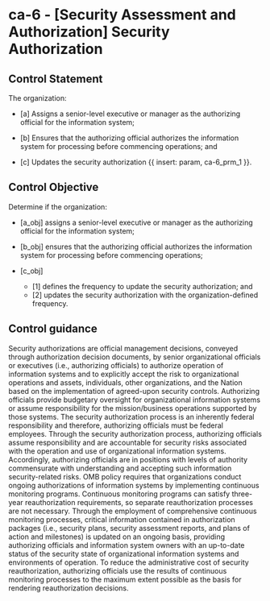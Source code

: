 # ca-6 - \[Security Assessment and Authorization\] Security Authorization

## Control Statement

The organization:

- \[a\] Assigns a senior-level executive or manager as the authorizing official for the information system;

- \[b\] Ensures that the authorizing official authorizes the information system for processing before commencing operations; and

- \[c\] Updates the security authorization {{ insert: param, ca-6_prm_1 }}.

## Control Objective

Determine if the organization:

- \[a_obj\] assigns a senior-level executive or manager as the authorizing official for the information system;

- \[b_obj\] ensures that the authorizing official authorizes the information system for processing before commencing operations;

- \[c_obj\]

  - \[1\] defines the frequency to update the security authorization; and
  - \[2\] updates the security authorization with the organization-defined frequency.

## Control guidance

Security authorizations are official management decisions, conveyed through authorization decision documents, by senior organizational officials or executives (i.e., authorizing officials) to authorize operation of information systems and to explicitly accept the risk to organizational operations and assets, individuals, other organizations, and the Nation based on the implementation of agreed-upon security controls. Authorizing officials provide budgetary oversight for organizational information systems or assume responsibility for the mission/business operations supported by those systems. The security authorization process is an inherently federal responsibility and therefore, authorizing officials must be federal employees. Through the security authorization process, authorizing officials assume responsibility and are accountable for security risks associated with the operation and use of organizational information systems. Accordingly, authorizing officials are in positions with levels of authority commensurate with understanding and accepting such information security-related risks. OMB policy requires that organizations conduct ongoing authorizations of information systems by implementing continuous monitoring programs. Continuous monitoring programs can satisfy three-year reauthorization requirements, so separate reauthorization processes are not necessary. Through the employment of comprehensive continuous monitoring processes, critical information contained in authorization packages (i.e., security plans, security assessment reports, and plans of action and milestones) is updated on an ongoing basis, providing authorizing officials and information system owners with an up-to-date status of the security state of organizational information systems and environments of operation. To reduce the administrative cost of security reauthorization, authorizing officials use the results of continuous monitoring processes to the maximum extent possible as the basis for rendering reauthorization decisions.

